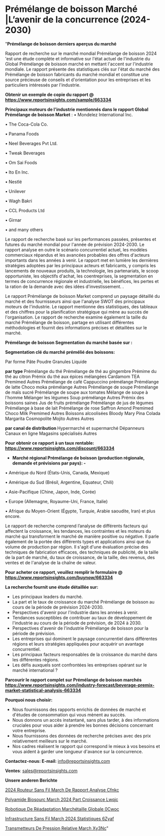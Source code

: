 # Prémélange de boisson Marché |L’avenir de la concurrence (2024-2030)

"<strong>Prémélange de boisson derniers aperçus du marché</strong>

Rapport de recherche sur le marché mondial Prémélange de boisson 2024 'est une étude complète et informative sur l'état actuel de l'industrie du Global Prémélange de boisson marché en mettant l'accent sur l'industrie mondiale. Le rapport présente des statistiques clés sur l'état du marché des Prémélange de boisson fabricants du marché mondial et constitue une source précieuse de conseils et d'orientation pour les entreprises et les particuliers intéressés par l'industrie.

<strong>Obtenir un exemple de copie du rapport @ <a href=https://www.reportsinsights.com/sample/663334>https://www.reportsinsights.com/sample/663334</a></strong>

<strong>Principaux moteurs de l'industrie mentionnés dans le rapport Global Prémélange de boisson Market</strong> :
• Mondelez International Inc.

• The Coca-Cola Co.

• Panama Foods

• Neel Beverages Pvt Ltd.

• Tweak Beverages

• Om Sai Foods

• Ito En Inc.

• Nestlé

• Unilever

• Wagh Bakri

• CCL Products Ltd

• Girnar

• and many others

Le rapport de recherche basé sur les performances passées, présentes et futures du marché mondial pour l'année de prévision 2024-2030. Le rapport analyse en outre le scénario concurrentiel actuel, les modèles commerciaux répandus et les avancées probables des offres d'acteurs importants dans les années à venir. Le rapport met en lumière les dernières stratégies adoptées par les principaux acteurs et fabricants, y compris les lancements de nouveaux produits, la technologie, les partenariats, le scoop opportuniste, les objectifs d'achat, les coentreprises, la segmentation en termes de concurrence régionale et industrielle, les bénéfices, les pertes et la ration de la demande avec des idées d'investissement. .

Le rapport Prémélange de boisson Market comprend un paysage détaillé du marché et des fournisseurs ainsi que l'analyse SWOT des principaux moteurs de l'industrie. Le rapport mentionne des statistiques, des tableaux et des chiffres pour la planification stratégique qui mène au succès de l'organisation. Le rapport de recherche examine également la taille du marché Prémélange de boisson, partage en utilisant différentes méthodologies et fournit des informations précises et détaillées sur le marché.

<strong>Prémélange de boisson Segmentation du marché basée sur :</strong>

<strong> Segmentation clé du marché prémélié des boissons: </strong>

Par forme
Pâte
Poudre
Granules
Liquide

<strong> par type </strong>
Prémélange du thé
Prémélange de thé au gingembre
Prémime du thé au citron
Prémix du thé aux épices mélangées
Cardamom TEA Premimed
Autres
Prémélange de café
Cappuccino prémélange
Prémélange de latte
Choco moka prémélange
Autres
Prémélange de soupe
Prémélange de maïs sucré
Prémélange de soupe aux tomates
Mélange de soupe à l'homme
Mélanger les légumes Soup prémélange
Autres
Prémix des boissons saines
Jus de fruits prémélange
Prémélange de jus de légumes
Prémélange à base de lait
Prémélange de rose
Saffron Amond Premimed
Choco Milk Premimed
Autres
Boissons alcoolisées
Bloody Mary
Pina Colada
Margarita
Cosmopolite
Mojito
Autres
Autres

<strong> par canal de distribution </strong>
Hypermarché et supermarché
Dépanneurs
Canaux en ligne
Magasins spécialisés
Autres

<strong>Pour obtenir ce rapport à un taux rentable: <a href=https://www.reportsinsights.com/discount/663334>https://www.reportsinsights.com/discount/663334</a></strong>
<ul>
  <li><strong>Marché régional Prémélange de boisson (production régionale, demande et prévisions par pays): -</strong></li>
</ul>
• Amérique du Nord (États-Unis, Canada, Mexique)

• Amérique du Sud (Brésil, Argentine, Equateur, Chili)

• Asie-Pacifique (Chine, Japon, Inde, Corée)

• Europe (Allemagne, Royaume-Uni, France, Italie)

• Afrique du Moyen-Orient (Égypte, Turquie, Arabie saoudite, Iran) et plus encore.

Le rapport de recherche comprend l’analyse de différents facteurs qui affectent la croissance, les tendances, les contraintes et les moteurs du marché qui transforment le marché de manière positive ou négative. Il parle également de la portée des différents types et applications ainsi que du volume de production par région. Il s'agit d'une évaluation précise des techniques de fabrication efficaces, des techniques de publicité, de la taille de la part de marché, du taux de croissance, de la taille, des revenus, des ventes et de l'analyse de la chaîne de valeur.

<strong>Pour acheter ce rapport, veuillez remplir le formulaire @   <a href=https://www.reportsinsights.com/buynow/663334>https://www.reportsinsights.com/buynow/663334</a></strong>

<strong>La recherche fournit une étude détaillée sur:</strong>
<ul>
  <li>Les principaux leaders du marché.</li>
  <li>La part et le taux de croissance du marché Prémélange de boisson au cours de la période de prévision 2024-2030.</li>
  <li>Perspectives d'avenir pour l'industrie dans les années à venir.</li>
  <li>Tendances susceptibles de contribuer au taux de développement de l'industrie au cours de la période de prévision, de 2024 à 2030.</li>
  <li>Perspectives d'avenir de l'industrie Prémélange de boisson pour la période de prévision.</li>
  <li>Les entreprises qui dominent le paysage concurrentiel dans différentes régions et leurs stratégies appliquées pour acquérir un avantage concurrentiel.</li>
  <li>Les principaux facteurs responsables de la croissance du marché dans les différentes régions.</li>
  <li>Les défis auxquels sont confrontées les entreprises opérant sur le marché international ?</li>
</ul>

<strong>Parcourir le rapport complet sur Prémélange de boisson marchés <a href=https://www.reportsinsights.com/industry-forecast/beverage-premix-market-statistical-analysis-663334>https://www.reportsinsights.com/industry-forecast/beverage-premix-market-statistical-analysis-663334</a></strong>

<strong>Pourquoi nous choisir:</strong>
<ul>
  <li>Nous fournissons des rapports enrichis de données de marché et d'études de consommation qui vous mènent au succès.</li>
  <li>Nous donnons un accès instantané, sans plus tarder, à des informations cruciales pour vous aider à prendre les bonnes décisions concernant votre entreprise.</li>
  <li>Nous fournissons des données de recherche précises avec des prix relativement meilleurs sur le marché.</li>
  <li>Nos cadres réalisent le rapport qui correspond le mieux à vos besoins et vous aident à garder une longueur d'avance sur la concurrence.</li>
</ul>
<strong>Contactez-nous:
</strong><strong>E-mail:</strong> <a href=mailto:info@reportsinsights.com>info@reportsinsights.com</a>

<strong>Ventes</strong>: <a href=mailto:sales@reportsinsights.com>sales@reportsinsights.com</a>

<strong>Unsere anderen Berichte</strong>

<a href=https://www.linkedin.com/pulse/2024-routeur-sans-fil-march%C3%A9-de-rapport-analyse-cfnkc/>2024 Routeur Sans Fil March De Rapport Analyse Cfnkc</a>

<a href=https://www.linkedin.com/pulse/polyamide-biosourc%C3%A9-march%C3%A9-2024-part-croissance-lwqjc/>Polyamide Biosourc March 2024 Part Croissance Lwqjc</a>

<a href=https://www.linkedin.com/pulse/robotique-de-réadaptation-marchétaille-globale-0cwoc/>Robotique De Réadaptation Marchétaille Globale 0Cwoc</a>

<a href=https://www.linkedin.com/pulse/infrastructure-sans-fil-march%C3%A9-2024-statistiques-6zyaf/>Infrastructure Sans Fil March 2024 Statistiques 6Zyaf</a>

<a href=https://www.linkedin.com/pulse/transmetteurs-de-pression-relative-march%C3%A9-xy3nc/>Transmetteurs De Pression Relative March Xy3Nc</a>"
